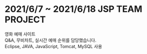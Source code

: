# 2021/6/7 ~ 2021/6/18 JSP TEAM PROJECT
영화 예매 사이트 <br>
Q&A, 무비차트, 실시간 예매 순위를 담당했습니다. <br>
Eclipse, JAVA, JavaScript, Tomcat, MySQL 사용  <Br>
